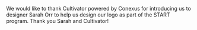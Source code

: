 We would like to thank Cultivator powered by Conexus for introducing us to designer Sarah Orr to help us design our logo as part of the START program. Thank you Sarah and Cultivator!
